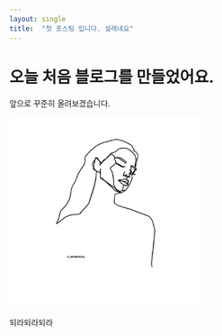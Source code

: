 ```yaml
---
layout: single
title:  "첫 포스팅 입니다. 설레네요"
---
```


# 오늘 처음 블로그를 만들었어요.

앞으로 꾸준히 올려보겠습니다. 





<img src="../images/2022-03-05-first/longhair.jpg" alt="longhair" style="zoom: 33%;" />

되라되라되라
